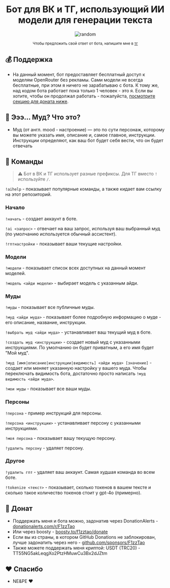 <h1 align="center">Бот для ВК и ТГ, использующий ИИ модели для генерации текста</h1>
<p align="center"><img alt="random" src="https://randomrepoimg.fly.dev/F1zzTao/VkGPTBot/images" /></p>
<p align="center"><sup>Чтобы предложить свой ответ от бота, напишите мне в <a href="https://t.me/F1zzTao">тг</a></sup></p>

## 💰 Поддержка
- На данный момент, бот предоставляет бесплатный доступ к моделям OpenRouter без рекламы. Сами модели не всегда бесплатные, при этом я ничего не зарабатываю с бота. К тому же, над кодом бота работает пока только 1 человек - это я. Если вы хотите, чтобы он продолжал работать - пожалуйста, [посмотрите секцию для доната ниже](#-донат).

## 👤 Эээ... Муд? Что это?
- Муд (от англ. mood - настроение) — это по сути персонаж, которому вы можете указать имя, описание и, самое главное, инструкции. Инструкции определяют, как ваш бот будет себя вести, что он будет отвечать

## 📝 Команды
> ⚠️ Бот в ВК и ТГ использует разные префиксы. Для ТГ вместо `!` используйте `/`.

`!aihelp` - показывает популярные команды, а также кидает вам ссылку на этот репозиторий.

### Начало
`!начать` - создает аккаунт в боте.

`!ai <запрос>` - отвечает на ваш запрос, используя ваш выбранный муд (по умолчанию используется обычный ассистент).

`!гптнастройки` - показывает ваши текущие настройки.

### Модели
`!модели` - показывает список всех доступных на данный момент моделей.

`!модель <айди модели>` - выбирает модель с указанным айди.

### Муды
`!муды` - показывает все публичные муды.

`!муд <айди муда>` - показывает более подробную информацию о муде - его описание, название, инструкции.

`!выбрать муд <айди муда>` - устанавливает ваш текущий муд в боте.

`!создать муд <инструкции>` - создает новый муд с указанными инструкциями. По умолчанию он будет приватным, а его имя будет "Мой муд".

`!муд [имя|описание|инструкции|видимость] <айди муда> [значение]` - создает или меняет указанную настройку у вашего муда. Чтобы переключать видимость бота, достаточно просто написать `!муд видимость <айди муда>`.

`!мои муды` - показывает все ваши муды.

### Персоны
`!персона` - пример инструкций для персоны.

`!персона <инструкции>` - устанавливает персону с указанными инструкциями.

`!моя персона` - показывает вашу текущую персону.

`!удалить персону` - удаляет персону.

### Другое
`!удалить гпт` - удаляет ваш аккаунт. Самая худшая команда во всем боте.

`!tokenize <текст>` - показывает, сколько токенов в вашем тексте и сколько такое количество токенов стоит у gpt-4o (примерно). <!--- Replace this once we get it working with multiple models -->

## 💸 Донат
- Поддержать меня и бота можно, задонатив через DonationAlerts - [donationalerts.com/r/F1zzTao](https://www.donationalerts.com/r/f1zztao)
- Или через boosty - [boosty.to/f1zztao/donate](https://boosty.to/f1zztao/donate)
- Если вы из страны, в котором GitHub Donations не заблокирован, лучше задонатить через него - [github.com/sponsors/F1zzTao](https://github.com/sponsors/F1zzTao)
- Также можете поддержать меня криптой:
USDT (TRC20) - TT55NG5akLeqgXo2PtzHMuwCu3Bx2dJZtm

## ❤ Спасибо
- NE&PE ❤
